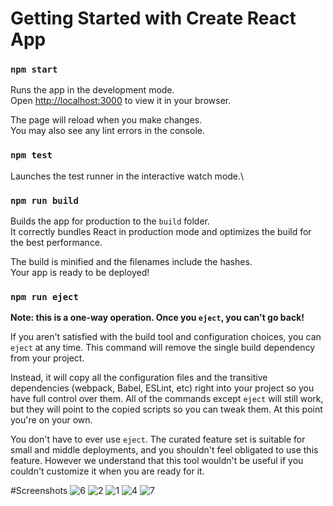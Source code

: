 # Getting Started with Create React App
### `npm start`
Runs the app in the development mode.\
Open [http://localhost:3000](http://localhost:3000) to view it in your browser.

The page will reload when you make changes.\
You may also see any lint errors in the console.

### `npm test`
Launches the test runner in the interactive watch mode.\

### `npm run build`
Builds the app for production to the `build` folder.\
It correctly bundles React in production mode and optimizes the build for the best performance.

The build is minified and the filenames include the hashes.\
Your app is ready to be deployed!

### `npm run eject`

**Note: this is a one-way operation. Once you `eject`, you can't go back!**

If you aren't satisfied with the build tool and configuration choices, you can `eject` at any time. This command will remove the single build dependency from your project.

Instead, it will copy all the configuration files and the transitive dependencies (webpack, Babel, ESLint, etc) right into your project so you have full control over them. All of the commands except `eject` will still work, but they will point to the copied scripts so you can tweak them. At this point you're on your own.

You don't have to ever use `eject`. The curated feature set is suitable for small and middle deployments, and you shouldn't feel obligated to use this feature. However we understand that this tool wouldn't be useful if you couldn't customize it when you are ready for it.

#Screenshots
![6](https://github.com/sakshivbp1812/Content_Condenser/assets/119687173/d5384000-076c-497c-a3cb-bb56e2de97c2)
![2](https://github.com/sakshivbp1812/Content_Condenser/assets/119687173/17e69b3a-ad8f-4b78-9653-7d053b7f5f5a)
![1](https://github.com/sakshivbp1812/Content_Condenser/assets/119687173/50a0d3e5-c808-4b28-9559-27b6a63b9250)
![4](https://github.com/sakshivbp1812/Content_Condenser/assets/119687173/69fe30a3-2807-4956-98f1-1647f9083127)
![7](https://github.com/sakshivbp1812/Content_Condenser/assets/119687173/5819aa1d-905f-4944-a56e-8277deb8c280)
